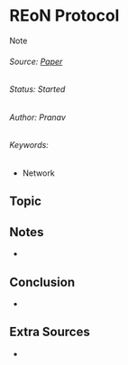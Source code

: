 # REoN Protocol
> [!NOTE]
> ###### Source: [Paper](../Sources/A_remote_partial-reconfigurable_SoC_with_a_RISC-V_soft_processor_targeting_low-end_FPGAs.pdf)
> ###### Status: Started
> ###### Author: Pranav
> ###### Keywords: 
>   - Network

## Topic

## Notes
- 

## Conclusion
- 

## Extra Sources
- 
